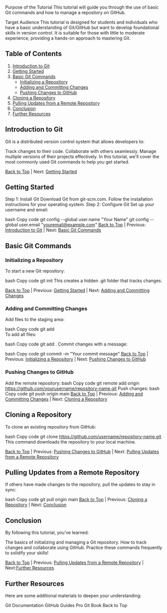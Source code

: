 Purpose of the Tutorial
This tutorial will guide you through the use of basic Git commands and how to manage a repository on GitHub.

Target Audience
This tutorial is designed for students and individuals who have a basic understanding of Git/GitHub but want to develop foundational skills in version control. It is suitable for those with little to moderate experience, providing a hands-on approach to mastering Git.

## **Table of Contents**

1. [Introduction to Git](#introduction-to-git)
2. [Getting Started](#getting-started)
3. [Basic Git Commands](#basic-git-commands)
   - [Initializing a Repository](#initializing-a-repository)
   - [Adding and Committing Changes](#adding-and-committing-changes)
   - [Pushing Changes to GitHub](#pushing-changes-to-github)
4. [Cloning a Repository](#cloning-a-repository)
5. [Pulling Updates from a Remote Repository](#pulling-updates-from-a-remote-repository)
6. [Conclusion](#conclusion)
7. [Further Resources](#further-resources)

## Introduction to Git
Git is a distributed version control system that allows developers to:

Track changes to their code.
Collaborate with others seamlessly.
Manage multiple versions of their projects effectively.
In this tutorial, we'll cover the most commonly used Git commands to help you get started.

[Back to Top](#Table-of-Contents) | Next: [Getting Started](#getting-started)

## Getting Started
Step 1: Install Git
Download Git from git-scm.com.
Follow the installation instructions for your operating system.
Step 2: Configure Git
Set up your username and email:

bash
Copy code
git config --global user.name "Your Name"
git config --global user.email "youremail@example.com"
[Back to Top](#Table-of-Contents) | Previous: [Introduction to Git](#introduction-to-git) | Next: [Basic Git Commands](#basic-git-commands)

## Basic Git Commands
### Initializing a Repository
To start a new Git repository:

bash
Copy code
git init
This creates a hidden .git folder that tracks changes.

[Back to Top](#Table-of-Contents) | Previous: [Getting Started](#getting-started) | Next: [Adding and Committing Changes](#adding-and-committing-changes)

### Adding and Committing Changes

Add files to the staging area:

bash
Copy code
git add <file>  
To add all files:

bash
Copy code
git add .
Commit changes with a message:

bash
Copy code
git commit -m "Your commit message"
[Back to Top](#Table-of-Contents) | Previous: [Initializing a Repository](#initializing-a-repository) | Next: [Pushing Changes to GitHub](#pushing-changes-to-github)

### Pushing Changes to GitHub
Add the remote repository:
bash
Copy code
git remote add origin https://github.com/yourusername/repository-name.git
Push changes:
bash
Copy code
git push origin main
[Back to Top](#Table-of-Contents) | Previous: [Adding and Committing Changes](#adding-and-committing-changes) | Next: [Cloning a Repository](#cloning-a-repository)

## Cloning a Repository
To clone an existing repository from GitHub:

bash
Copy code
git clone https://github.com/username/repository-name.git
This command downloads the repository to your local machine.

[Back to Top](#Table-of-Contents) | Previous: [Pushing Changes to GitHub](#pushing-changes-to-github) | Next: [Pulling Updates from a Remote Repository](#pulling-updates-from-a-remote-repository)

## Pulling Updates from a Remote Repository
If others have made changes to the repository, pull the updates to stay in sync:

bash
Copy code
git pull origin main
[Back to Top](#Table-of-Contents) | Previous: [Cloning a Repository](#cloning-a-repository) | Next: [Conclusion](#conclusion)

## Conclusion
By following this tutorial, you’ve learned:

The basics of initializing and managing a Git repository.
How to track changes and collaborate using GitHub.
Practice these commands frequently to solidify your skills!

[Back to Top](#Table-of-Contents) | Previous: [Pulling Updates from a Remote Repository](#pulling-updates-from-a-remote-repository) | Next:[Further Resources](#further-resources)

## Further Resources
Here are some additional materials to deepen your understanding:

Git Documentation
GitHub Guides
Pro Git Book
Back to Top




